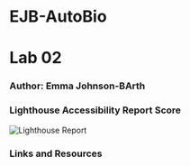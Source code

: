 # EJB-AutoBio

# Lab 02

### Author: Emma Johnson-BArth

### Lighthouse Accessibility Report Score

![Lighthouse Report](/img/Smol%20EJB%20Accessibility%20Screenshot.png)

### Links and Resources